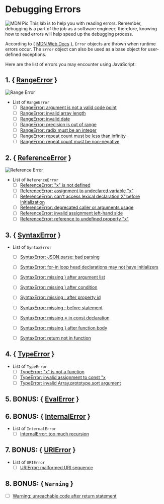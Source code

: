 # Debugging Errors

![MDN Pic](mdn_pic.png)
This lab is to help you with reading errors. Remember, debugging is a part of the job as a software engineer; therefore, knowing how to read errors will help speed up the debugging process. 

According to { [MDN Web Docs](https://developer.mozilla.org/en-US/docs/Web/JavaScript/Reference/Global_Objects/Error) }, `Error` objects are thrown when runtime errors occur. The `Error` object can also be used as a base object for user-defined exceptions.

Here are the list of errors you may encounter using JavaScript:


## 1. { [RangeError](https://developer.mozilla.org/en-US/docs/Web/JavaScript/Reference/Global_Objects/RangeError) }
![Range Error](range-error.png)
- List of `RangeError` 
    - [ ] [RangeError: argument is not a valid code point](https://developer.mozilla.org/en-US/docs/Web/JavaScript/Reference/Errors/Not_a_codepoint)
    - [ ] [RangeError: invalid array length](https://developer.mozilla.org/en-US/docs/Web/JavaScript/Reference/Errors/Invalid_array_length)
    - [ ] [RangeError: invalid date](https://developer.mozilla.org/en-US/docs/Web/JavaScript/Reference/Errors/Invalid_date)
    - [ ] [RangeError: precision is out of range](https://developer.mozilla.org/en-US/docs/Web/JavaScript/Reference/Errors/Precision_range)
    - [ ] [RangeError: radix must be an integer](https://developer.mozilla.org/en-US/docs/Web/JavaScript/Reference/Errors/Bad_radix)
    - [ ] [RangeError: repeat count must be less than infinity](https://developer.mozilla.org/en-US/docs/Web/JavaScript/Reference/Errors/Resulting_string_too_large)
    - [ ] [RangeError: repeat count must be non-negative](https://developer.mozilla.org/en-US/docs/Web/JavaScript/Reference/Errors/Negative_repetition_count)

## 2. { [ReferenceError](https://developer.mozilla.org/en-US/docs/Web/JavaScript/Reference/Global_Objects/ReferenceError) }
![Reference Error](reference_error.png)
- List of `ReferenceError`
    - [ ] [ReferenceError: "x" is not defined](https://developer.mozilla.org/en-US/docs/Web/JavaScript/Reference/Errors/Not_defined)
    - [ ] [ReferenceError: assignment to undeclared variable "x"](https://developer.mozilla.org/en-US/docs/Web/JavaScript/Reference/Errors/Undeclared_var) 
    - [ ] [ReferenceError: can't access lexical declaration`X' before initialization](https://developer.mozilla.org/en-US/docs/Web/JavaScript/Reference/Errors/Cant_access_lexical_declaration_before_init)
    - [ ] [ReferenceError: deprecated caller or arguments usage](https://developer.mozilla.org/en-US/docs/Web/JavaScript/Reference/Errors/Deprecated_caller_or_arguments_usage) 
    - [ ] [ReferenceError: invalid assignment left-hand side](https://developer.mozilla.org/en-US/docs/Web/JavaScript/Reference/Errors/Invalid_assignment_left-hand_side)
    - [ ] [ReferenceError: reference to undefined property "x"](https://developer.mozilla.org/en-US/docs/Web/JavaScript/Reference/Errors/Undefined_prop)

## 3. { [SyntaxError](https://developer.mozilla.org/en-US/docs/Web/JavaScript/Reference/Global_Objects/SyntaxError) }
- List of `SyntaxError`
    - [ ] [SyntaxError: JSON.parse: bad parsing](https://developer.mozilla.org/en-US/docs/Web/JavaScript/Reference/Errors/JSON_bad_parse)
    - [ ] [SyntaxError: for-in loop head declarations may not have initializers](https://developer.mozilla.org/en-US/docs/Web/JavaScript/Reference/Errors/Invalid_for-in_initializer)
    - [ ] [SyntaxError: missing ) after argument list](https://developer.mozilla.org/en-US/docs/Web/JavaScript/Reference/Errors/Missing_parenthesis_after_argument_list)
    - [ ] [SyntaxError: missing ) after condition](https://developer.mozilla.org/en-US/docs/Web/JavaScript/Reference/Errors/Missing_parenthesis_after_condition)
    - [ ] [SyntaxError: missing : after property id](https://developer.mozilla.org/en-US/docs/Web/JavaScript/Reference/Errors/Missing_colon_after_property_id)
    - [ ] [SyntaxError: missing ; before statement](https://developer.mozilla.org/en-US/docs/Web/JavaScript/Reference/Errors/Missing_semicolon_before_statement)
    - [ ] [SyntaxError: missing = in const declaration](https://developer.mozilla.org/en-US/docs/Web/JavaScript/Reference/Errors/Missing_initializer_in_const)
    - [ ] [SyntaxError: missing } after function body](https://developer.mozilla.org/en-US/docs/Web/JavaScript/Reference/Errors/Missing_curly_after_function_body)
    - [ ] [SyntaxError: return not in function](https://developer.mozilla.org/en-US/docs/Web/JavaScript/Reference/Errors/Bad_return_or_yield)


## 4. { [TypeError](https://developer.mozilla.org/en-US/docs/Web/JavaScript/Reference/Global_Objects/TypeError) }
- List of `TypeError`
    - [ ] [TypeError: "x" is not a function](https://developer.mozilla.org/en-US/docs/Web/JavaScript/Reference/Errors/Not_a_function)
    - [ ] [TypeError: invalid assignment to const "x](https://developer.mozilla.org/en-US/docs/Web/JavaScript/Reference/Errors/Invalid_const_assignment)
    - [ ] [TypeError: invalid Array.prototype.sort argument](https://developer.mozilla.org/en-US/docs/Web/JavaScript/Reference/Errors/Array_sort_argument)

## 5. BONUS: { [EvalError](https://developer.mozilla.org/en-US/docs/Web/JavaScript/Reference/Global_Objects/EvalError) }

## 6. BONUS: { [InternalError](https://developer.mozilla.org/en-US/docs/Web/JavaScript/Reference/Global_Objects/InternalError) }
- List of `InternalError`
    - [ ] [InternalError: too much recursion](https://developer.mozilla.org/en-US/docs/Web/JavaScript/Reference/Errors/Too_much_recursion)

## 7. BONUS: { [URIError](https://developer.mozilla.org/en-US/docs/Web/JavaScript/Reference/Global_Objects/URIError) }
- List of `URIError`
    - [ ] [URIError: malformed URI sequence](https://developer.mozilla.org/en-US/docs/Web/JavaScript/Reference/Errors/Malformed_URI)
    
## 8. BONUS: { `Warning` }
- [ ] [Warning: unreachable code after return statement](https://developer.mozilla.org/en-US/docs/Web/JavaScript/Reference/Errors/Stmt_after_return)

